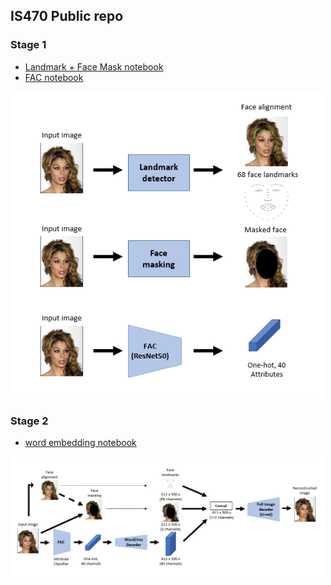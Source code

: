 ## IS470 Public repo

### Stage 1

* [Landmark + Face Mask notebook](EDA_Cleaned.ipynb)
* [FAC notebook](attrib-clf-multilabel-cleaned.ipynb)

<img src="static\stage1.png" width="500">


### Stage 2

* [word embedding notebook](attrib-clf-multilabel-cleaned.ipynb)

<img src="static\reconstruction2.png" width="500">
